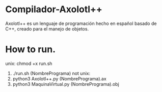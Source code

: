 # Compilador-Axolotl++
Axolotl++ es un lenguaje de programación hecho en español basado de C++, creado para el manejo de objetos.

# How to run.
unix:
chmod +x run.sh
1. ./run.sh (NombrePrograma)
not unix:
1. python3 Axolotl++.py (NombrePrograma).ax
2. python3 MaquinaVirtual.py (NombrePrograma).obj
